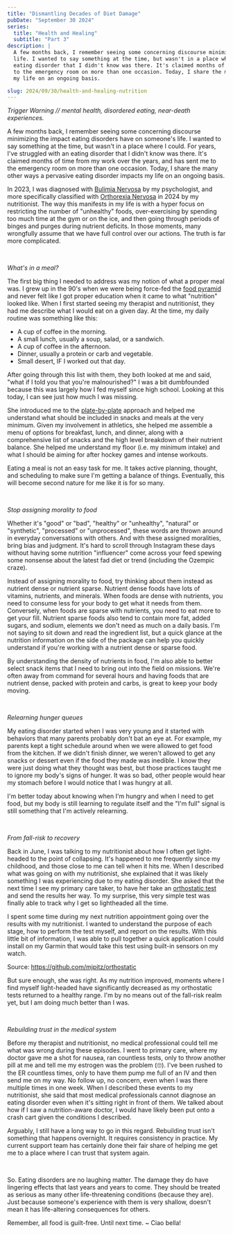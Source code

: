 ```yaml
---
title: "Dismantling Decades of Diet Damage"
pubDate: "September 30 2024"
series:
  title: "Health and Healing"
  subtitle: "Part 3"
description: |
  A few months back, I remember seeing some concerning discourse minimizing the impact eating disorders have on someone's
  life. I wanted to say something at the time, but wasn't in a place where I could. For years, I've struggled with an
  eating disorder that I didn't know was there. It's claimed months of time from my work over the years, and has sent me
  to the emergency room on more than one occasion. Today, I share the many other ways a pervasive eating disorder impacts
  my life on an ongoing basis.

slug: 2024/09/30/health-and-healing-nutrition
---
```


_Trigger Warning // mental health, disordered eating, near-death experiences._

A few months back, I remember seeing some concerning discourse minimizing the impact eating disorders have on someone's
life. I wanted to say something at the time, but wasn't in a place where I could. For years, I've struggled with an
eating disorder that I didn't know was there. It's claimed months of time from my work over the years, and has sent me
to the emergency room on more than one occasion. Today, I share the many other ways a pervasive eating disorder impacts
my life on an ongoing basis.

In 2023, I was diagnosed with [Bulimia Nervosa][] by my psychologist, and more specifically classified with [Orthorexia
Nervosa][] in 2024 by my nutritionist. The way this manifests in my life is with a hyper focus on restricting the number
of "unhealthy" foods, over-exercising by spending too much time at the gym or on the ice, and then going through periods
of binges and purges during nutrient deficits. In those moments, many wrongfully assume that we have full control over
our actions. The truth is far more complicated.

[Bulimia Nervosa]: https://en.wikipedia.org/wiki/Bulimia_nervosa
[Orthorexia Nervosa]: https://www.ncbi.nlm.nih.gov/pmc/articles/PMC6370446/

<br/>

_What's in a meal?_

The first big thing I needed to address was my notion of what a proper meal was. I grew up in the 90's when we were
being force-fed the [food pyramid][] and never felt like I got proper education when it came to what "nutrition" looked
like. When I first started seeing my therapist and nutritionist, they had me describe what I would eat on a given day.
At the time, my daily routine was something like this:

- A cup of coffee in the morning.
- A small lunch, usually a soup, salad, or a sandwich.
- A cup of coffee in the afternoon.
- Dinner, usually a protein or carb and vegetable.
- Small desert, IF I worked out that day.

After going through this list with them, they both looked at me and said, "what if I told you that you're malnourished?"
I was a bit dumbfounded because this was largely how I fed myself since high school. Looking at this today, I can see
just how much I was missing.

She introduced me to the [plate-by-plate][] approach and helped me understand what should be included in snacks and
meals at the very minimum. Given my involvement in athletics, she helped me assemble a menu of options for breakfast,
lunch, and dinner, along with a comprehensive list of snacks and the high level breakdown of their nutrient balance. She
helped me understand my floor (i.e. my minimum intake) and what I should be aiming for after hockey games and intense
workouts.

Eating a meal is not an easy task for me. It takes active planning, thought, and scheduling to make sure I'm getting a
balance of things. Eventually, this will become second nature for me like it is for so many.

[food pyramid]: https://en.wikipedia.org/wiki/Food_pyramid_(nutrition)#Criticism_and_controversy
[plate-by-plate]: https://www.platebyplateapproach.com/

<br/>

_Stop assigning morality to food_

Whether it's "good" or "bad", "healthy" or "unhealthy", "natural" or "synthetic", "processed" or "unprocessed", these
words are thrown around in everyday conversations with others. And with these assigned moralities, bring bias and
judgment. It's hard to scroll through Instagram these days without having some nutrition "influencer" come across your
feed spewing some nonsense about the latest fad diet or trend (including the Ozempic craze).

Instead of assigning morality to food, try thinking about them instead as nutrient dense or nutrient sparse. Nutrient
dense foods have lots of vitamins, nutrients, and minerals. When foods are dense with nutrients, you need to consume
less for your body to get what it needs from them. Conversely, when foods are sparse with nutrients, you need to eat
more to get your fill. Nutrient sparse foods also tend to contain more fat, added sugars, and sodium, elements we don't
need as much on a daily basis. I'm not saying to sit down and read the ingredient list, but a quick glance at the
nutrition information on the side of the package can help you quickly understand if you're working with a nutrient dense
or sparse food.

By understanding the density of nutrients in food, I'm also able to better select snack items that I need to bring out
into the field on missions. We're often away from command for several hours and having foods that are nutrient dense,
packed with protein and carbs, is great to keep your body moving.

<br/>

_Relearning hunger queues_

My eating disorder started when I was very young and it started with behaviors that many parents probably don't bat an
eye at. For example, my parents kept a tight schedule around when we were allowed to get food from the kitchen. If we
didn't finish dinner, we weren't allowed to get any snacks or dessert even if the food they made was inedible. I know
they were just doing what they thought was best, but those practices taught me to ignore my body's signs of hunger. It
was so bad, other people would hear my stomach before I would notice that I was hungry at all.

I'm better today about knowing when I'm hungry and when I need to get food, but my body is still learning to regulate
itself and the "I'm full" signal is still something that I'm actively relearning.

<br/>

_From fall-risk to recovery_

Back in June, I was talking to my nutritionist about how I often get light-headed to the point of collapsing. It's
happened to me frequently since my childhood, and those close to me can tell when it hits me. When I described what was
going on with my nutritionist, she explained that it was likely something I was experiencing due to my eating disorder.
She asked that the next time I see my primary care taker, to have her take an [orthostatic test][] and send the results
her way. To my surprise, this very simple test was finally able to track why I get so lightheaded all the time.

I spent some time during my next nutrition appointment going over the results with my nutritionist. I wanted to
understand the purpose of each stage, how to perform the test myself, and report on the results. With this little bit of
information, I was able to pull together a quick application I could install on my Garmin that would take this test
using built-in sensors on my watch.

Source: https://github.com/mjpitz/orthostatic

But sure enough, she was right. As my nutrition improved, moments where I find myself light-headed have significantly
decreased as my orthostatic tests returned to a healthy range. I'm by no means out of the fall-risk realm yet, but I am
doing much better than I was.

[orthostatic test]:
  https://www.ahrq.gov/patient-safety/settings/hospital/fall-prevention/toolkit/orthostatic-vital-sign.html

<br/>

_Rebuilding trust in the medical system_

Before my therapist and nutritionist, no medical professional could tell me what was wrong during these episodes. I went
to primary care, where my doctor gave me a shot for nausea, ran countless tests, only to throw another pill at me and
tell me my estrogen was the problem (🙄). I've been rushed to the ER countless times, only to have them pump me full of
an IV and then send me on my way. No follow up, no concern, even when I was there multiple times in one week. When I
described these events to my nutritionist, she said that most medical professionals cannot diagnose an eating disorder
even when it's sitting right in front of them. We talked about how if I saw a nutrition-aware doctor, I would have
likely been put onto a crash cart given the conditions I described.

Arguably, I still have a long way to go in this regard. Rebuilding trust isn't something that happens overnight. It
requires consistency in practice. My current support team has certainly done their fair share of helping me get me to a
place where I can trust that system again.

<br/>

So. Eating disorders are no laughing matter. The damage they do have lingering effects that last years and years to
come. They should be treated as serious as many other life-threatening conditions (because they are). Just because
someone's experience with them is very shallow, doesn't mean it has life-altering consequences for others.

Remember, all food is guilt-free. Until next time. ~ Ciao bella!
